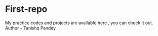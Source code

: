 # First-repo
My practice codes and projects are available here , you can check it out.
<br>
Author - Tanishq Pandey
